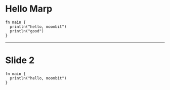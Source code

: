 # Hello Marp

```moonbit
fn main {
  println("hello, moonbit")
  println("good")
}
```

---

# Slide 2

```moonbit
fn main {
  println("hello, moonbit")
}
```

<link rel="stylesheet" href="/moonpad/index.css" />
<script type="module" src="/moonpad/index.js"></script>
